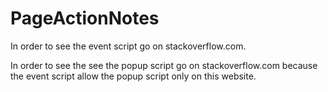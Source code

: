 # PageActionNotes
In order to see the event script go on stackoverflow.com.

In order to see the see the popup script go on stackoverflow.com because the event script allow the popup script only on this website.
